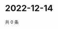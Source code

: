 # 2022-12-14

共 0 条

<!-- BEGIN WEIBO -->
<!-- 最后更新时间 Wed Dec 14 2022 01:00:44 GMT+0800 (China Standard Time) -->

<!-- END WEIBO -->

